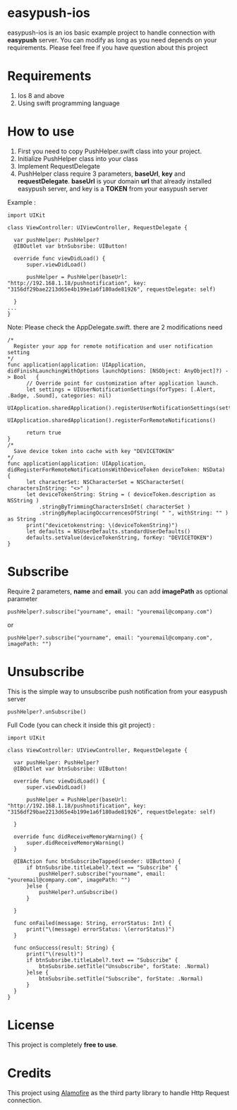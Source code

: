 # easypush-ios
  easypush-ios is an ios basic example project to handle connection with **easypush** server. You can modify as long as you need depends on your requirements. 
  Please feel free if you have question about this project

# Requirements
  1. Ios 8 and above
  2. Using swift programming language

# How to use
  1. First you need to copy PushHelper.swift class into your project. 
  2. Initialize PushHelper class into your class
  3. Implement RequestDelegate
  4. PushHelper class require 3 parameters, **baseUrl**, **key** and **requestDelegate**. 
     **baseUrl** is your domain **url** that already installed easypush server, and key is a **TOKEN** from your easypush server
  
  Example : 
  ```
  import UIKit

class ViewController: UIViewController, RequestDelegate {

    var pushHelper: PushHelper?
    @IBOutlet var btnSubsribe: UIButton!
    
    override func viewDidLoad() {
        super.viewDidLoad()
        
        pushHelper = PushHelper(baseUrl: "http://192.168.1.18/pushnotification", key: "3156df29bae2213d65e4b199e1a6f180ade81926", requestDelegate: self)
   
    }
  ...
}
  ```
  
  Note: Please check the AppDelegate.swift. there are 2 modifications need
  
  ```
  /*
    Register your app for remote notification and user notification setting
  */
  func application(application: UIApplication, didFinishLaunchingWithOptions launchOptions: [NSObject: AnyObject]?) -> Bool   {
        // Override point for customization after application launch.
        let settings = UIUserNotificationSettings(forTypes: [.Alert, .Badge, .Sound], categories: nil)
        UIApplication.sharedApplication().registerUserNotificationSettings(settings)
        UIApplication.sharedApplication().registerForRemoteNotifications()
        
        return true
  }
  /*
    Save device token into cache with key "DEVICETOKEN"
  */
  func application(application: UIApplication, didRegisterForRemoteNotificationsWithDeviceToken deviceToken: NSData) {
        let characterSet: NSCharacterSet = NSCharacterSet( charactersInString: "<>" )
        let deviceTokenString: String = ( deviceToken.description as NSString )
            .stringByTrimmingCharactersInSet( characterSet )
            .stringByReplacingOccurrencesOfString( " ", withString: "" ) as String
        print("devicetokenstring: \(deviceTokenString)")
        let defaults = NSUserDefaults.standardUserDefaults()
        defaults.setValue(deviceTokenString, forKey: "DEVICETOKEN")
  }
  
  ```
  
# Subscribe
  Require 2 parameters, **name** and **email**. you can add **imagePath** as optional parameter
  
  ```
  pushHelper?.subscribe("yourname", email: "youremail@company.com")
  ```
  or
  ```
  pushHelper?.subscribe("yourname", email: "youremail@company.com", imagePath: "")
  ```

# Unsubscribe
  This is the simple way to unsubscribe push notification from your easypush server
  ```
  pushHelper?.unSubscribe()
  ```

  Full Code (you can check it inside this git project) :
  ```
  import UIKit

class ViewController: UIViewController, RequestDelegate {

    var pushHelper: PushHelper?
    @IBOutlet var btnSubsribe: UIButton!
    
    override func viewDidLoad() {
        super.viewDidLoad()
        
        pushHelper = PushHelper(baseUrl: "http://192.168.1.18/pushnotification", key: "3156df29bae2213d65e4b199e1a6f180ade81926", requestDelegate: self)
   
    }

    override func didReceiveMemoryWarning() {
        super.didReceiveMemoryWarning()
    }

    @IBAction func btnSubscribeTapped(sender: UIButton) {
        if btnSubsribe.titleLabel?.text == "Subscribe" {
            pushHelper?.subscribe("yourname", email: "youremail@company.com", imagePath: "")
        }else {
            pushHelper?.unSubscribe()
        }
        
    }
    
    func onFailed(message: String, errorStatus: Int) {
        print("\(message) errorStatus: \(errorStatus)")
    }
    
    func onSuccess(result: String) {
        print("\(result)")
        if btnSubsribe.titleLabel?.text == "Subscribe" {
            btnSubsribe.setTitle("Unsubscribe", forState: .Normal)
        }else {
            btnSubsribe.setTitle("Subscribe", forState: .Normal)
        }
    }
}
  ```

# License
  This project is completely **free to use**. 

# Credits
  This project using [Alamofire](https://github.com/Alamofire/Alamofire "Alamofire") as the third party library to handle Http Request connection.
